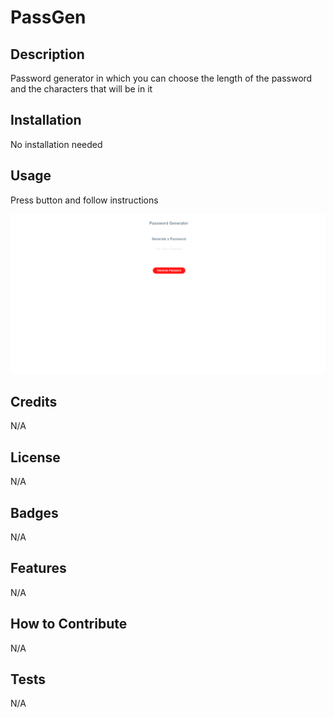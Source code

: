 # PassGen

## Description

Password generator in which you can choose the length of the password and the characters that will be in it


## Installation

No installation needed

## Usage

Press button and follow instructions

![alt text](assets/images/screenshot3.png)

## Credits

N/A

## License

N/A

## Badges

N/A

## Features

N/A

## How to Contribute

N/A

## Tests

N/A
